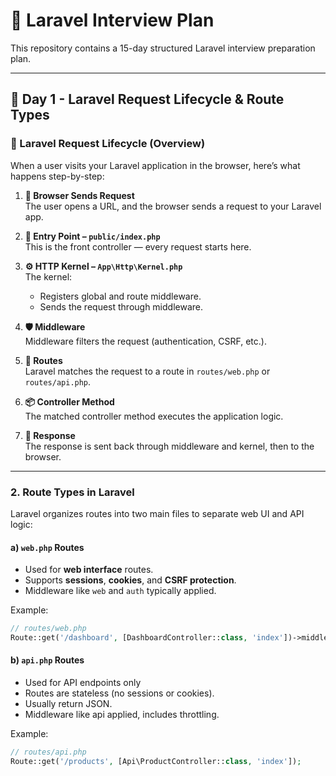 # 📘 Laravel Interview Plan

This repository contains a 15-day structured Laravel interview preparation plan.

---

## 📅 Day 1 - Laravel Request Lifecycle & Route Types

### 🔁 Laravel Request Lifecycle (Overview)

When a user visits your Laravel application in the browser, here’s what happens step-by-step:

1. **🔗 Browser Sends Request**  
   The user opens a URL, and the browser sends a request to your Laravel app.

2. **🚪 Entry Point – `public/index.php`**  
   This is the front controller — every request starts here.

3. **⚙️ HTTP Kernel – `App\Http\Kernel.php`**  
   The kernel:

   - Registers global and route middleware.
   - Sends the request through middleware.

4. **🛡 Middleware**  
   Middleware filters the request (authentication, CSRF, etc.).

5. **🧭 Routes**  
   Laravel matches the request to a route in `routes/web.php` or `routes/api.php`.

6. **📦 Controller Method**  
   The matched controller method executes the application logic.

7. **📨 Response**  
   The response is sent back through middleware and kernel, then to the browser.

---

### 2. Route Types in Laravel

Laravel organizes routes into two main files to separate web UI and API logic:

#### a) `web.php` Routes

- Used for **web interface** routes.
- Supports **sessions**, **cookies**, and **CSRF protection**.
- Middleware like `web` and `auth` typically applied.

Example:

```php
// routes/web.php
Route::get('/dashboard', [DashboardController::class, 'index'])->middleware('auth');
```

#### b) `api.php` Routes

- Used for API endpoints only
- Routes are stateless (no sessions or cookies).
- Usually return JSON.
- Middleware like api applied, includes throttling.

Example:

```php
// routes/api.php
Route::get('/products', [Api\ProductController::class, 'index']);

```
